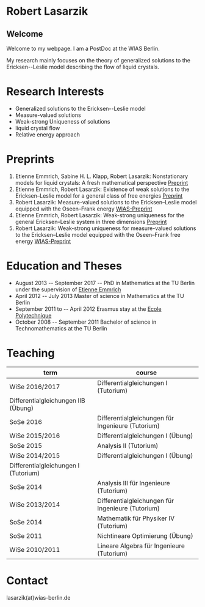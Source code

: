 # Robert Lasarzik
## Welcome
Welcome to my webpage. I am a PostDoc at the WIAS Berlin. 

My research mainly focuses on the theory of generalized solutions to the Ericksen--Leslie model describing the flow of liquid crystals. 

# Research Interests
- Generalized solutions to the Ericksen--Leslie model
- Measure-valued solutions
- Weak-strong Uniqueness of solutions
- liquid crystal flow
- Relative energy approach

# Preprints
1. Etienne Emmrich, Sabine H. L. Klapp, Robert Lasarzik: Nonstationary models for liquid crystals: A fresh mathematical perspective [Preprint](https://arxiv.org/abs/1708.06937)
2. Etienne Emmrich, Robert Lasarzik: Existence of weak solutions to the Ericksen–Leslie model for a general class of free energies [Preprint](https://arxiv.org/abs/1711.10277)
3. Robert Lasarzik: Measure-valued solutions to the Ericksen–Leslie model equipped with the Oseen–Frank energy [WIAS-Preprint](https://www.wias-berlin.de/publications/wias-publ/run.jsp?template=abstract&type=Preprint&year=&number=2476)
4. Etienne Emmrich, Robert Lasarzik: Weak-strong uniqueness for the general Ericksen–Leslie system in three dimensions [Preprint](https://arxiv.org/abs/1712.00660)
5. Robert Lasarzik: Weak-strong uniqueness for measure-valued solutions to the Ericksen–Leslie model equipped with the Oseen–Frank free energy [WIAS-Preprint](https://www.wias-berlin.de/publications/wias-publ/run.jsp?template=abstract&type=Preprint&year=&number=2474)

# Education and Theses
- August 2013 -- September 2017 -- PhD in Mathematics at the TU Berlin under the supervision of [Etienne Emmrich](https://www.math.tu-berlin.de/fachgebiete_ag_modnumdiff/diffeqs/v-menue/fg_differentialgleichungen/mitarbeiter/prof_dr_etienne_emmrich/v-menue/home/)
- April 2012 -- July 2013 Master of science in Mathematics at the TU Berlin
- September 2011 to -- April 2012 Erasmus stay at the [Ecole Polytechnique](http://www.polytechnique.edu)
- October 2008 -- September 2011 Bachelor of science in Technomathematics at the TU Berlin

# Teaching 
term | course
---- | ---------
WiSe 2016/2017 |  Differentialgleichungen I (Tutorium)
 | Differentialgleichungen IIB (Übung)
SoSe 2016 |  Differentialgleichungen für Ingenieure (Tutorium)
WiSe 2015/2016 | Differentialgleichungen I (Übung)
SoSe 2015 | Analysis II (Tutorium)
WiSe 2014/2015 | Differentialgleichungen I (Übung)
 | Differentialgleichungen I (Tutorium)
SoSe 2014 | Analysis III für Ingenieure (Tutorium)
WiSe 2013/2014 |  Differentialgleichungen für Ingenieure (Tutorium)
SoSe 2014 | Mathematik für Physiker IV (Tutorium)
SoSe 2011 | Nichtineare Optimierung (Übung)
WiSe 2010/2011 | Lineare Algebra für Ingenieure (Tutorium)

# Contact 
lasarzik(at)wias-berlin.de

